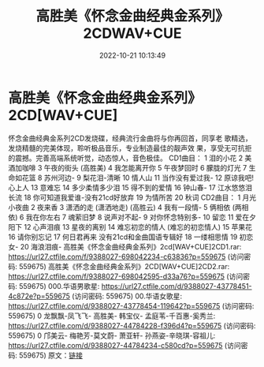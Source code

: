 ﻿---
title: 高胜美《怀念金曲经典金系列》2CDWAV+CUE
date: 2022-10-21 10:13:49
categories: WAV车载音乐、镜像
tags: 华语中文
---
# 高胜美《怀念金曲经典金系列》2CD[WAV+CUE]

怀念金曲经典金系列2CD发烧碟，经典流行金曲将与你再回首，同享老
歌精选，发烧精髓的完美体现，聆听极品音乐，专业制造最佳的靓声效
果，享受无可抗拒的震撼。完善高端系统听觉，动态惊人，音色极佳。
CD1曲目：
1 泪的小花
2 美酒加咖啡
3 午夜的街头 (高胜美)
4 我怎能离开你
5 午夜梦回时
6 朦胧的灯光
7 生命如花篮
8 苏州河边-
9 梨花泪-清晰
10 情人山
11 当作没有爱过我-
12 原谅我吧!心上人
13 意难忘
14 多少柔情多少泪
15 得不到的爱情
16 钟山春-
17 江水悠悠泪长流
18 你可知道我爱谁-没有21cd好放弃
19 为情所苦
20 秋词
CD2曲目：
1 月光小夜曲
2 夜来香
3 潇洒的走 (潇洒地走) (高胜云)
4 我有一段情-
5 俩相依 (两相依)
6 我在你左右
7 魂萦旧梦
8 说声对不起-
9 对你怀念特别多-
10 留恋
11 爱在夕阳下
12 心声泪痕
13 星夜的离别
14 难忘初恋的情人 (难忘的初恋情人)
15 苹果花
16 请你别忘记
17 何日君再来 没有21cd和金曲国语专辑好
18 一缕相思情
19 初恋女-
20 海浪泪痕-
高胜美《怀念金曲经典金系列》2cd[WAV+CUE]2CD1.rar: https://url27.ctfile.com/f/9388027-698042234-c63836?p=559675
(访问密码: 559675)
高胜美《怀念金曲经典金系列》2CD[WAV+CUE]2CD2.rar: https://url27.ctfile.com/f/9388027-698042595-d33a76?p=559675
(访问密码: 559675)
000.华语男歌星: https://url27.ctfile.com/d/9388027-43778451-4c872e?p=559675
(访问密码: 559675)
00.华语女歌星: https://url27.ctfile.com/d/9388027-43778454-119642?p=559675
(访问密码: 559675)
0 龙飘飘-凤飞飞- 高胜美- 韩宝仪- 孟庭苇-千百惠-奚秀兰: https://url27.ctfile.com/d/9388027-44784228-f396d4?p=559675
(访问密码: 559675)
0 邝美云- 梅艳芳-莫文蔚- 萧亚轩- 孙燕姿-辛晓琪-容祖儿: https://url27.ctfile.com/d/9388027-44784234-c580cd?p=559675
(访问密码: 559675)
原文：[链接](https://blog.sina.com.cn/s/blog_1647c7e7601030zy9.html)
